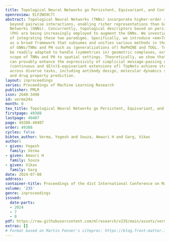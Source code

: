 ```yaml
---
title: Topological Neural Networks go Persistent, Equivariant, and Continuous
openreview: ELFZWG9C7l
abstract: Topological Neural Networks (TNNs) incorporate higher-order relational information
  beyond pairwise interactions, enabling richer representations than Graph Neural
  Networks (GNNs). Concurrently, topological descriptors based on persistent homology
  (PH) are being increasingly employed to augment the GNNs. We investigate the benefits
  of integrating these two paradigms. Specifically, we introduce <em>TopNets</em>
  as a broad framework that subsumes and unifies various methods in the intersection
  of GNNs/TNNs and PH such as (generalizations of) RePHINE and TOGL. TopNets can also
  be readily adapted to handle (symmetries in) geometric complexes, extending the
  scope of TNNs and PH to spatial settings. Theoretically, we show that PH descriptors
  can provably enhance the expressivity of simplicial message-passing networks. Empirically,
  (continuous and $E(n)$-equivariant extensions of) TopNets achieve strong performance
  across diverse tasks, including antibody design, molecular dynamics simulation,
  and drug property prediction.
layout: inproceedings
series: Proceedings of Machine Learning Research
publisher: PMLR
issn: 2640-3498
id: verma24a
month: 0
tex_title: Topological Neural Networks go Persistent, Equivariant, and Continuous
firstpage: 49388
lastpage: 49407
page: 49388-49407
order: 49388
cycles: false
bibtex_author: Verma, Yogesh and Souza, Amauri H and Garg, Vikas
author:
- given: Yogesh
  family: Verma
- given: Amauri H
  family: Souza
- given: Vikas
  family: Garg
date: 2024-07-08
address:
container-title: Proceedings of the 41st International Conference on Machine Learning
volume: '235'
genre: inproceedings
issued:
  date-parts:
  - 2024
  - 7
  - 8
pdf: https://raw.githubusercontent.com/mlresearch/v235/main/assets/verma24a/verma24a.pdf
extras: []
# Format based on Martin Fenner's citeproc: https://blog.front-matter.io/posts/citeproc-yaml-for-bibliographies/
---
```

